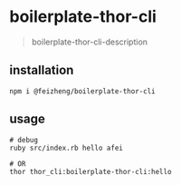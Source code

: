 # boilerplate-thor-cli
> boilerplate-thor-cli-description

## installation
```shell
npm i @feizheng/boilerplate-thor-cli
```

## usage
```shell
# debug
ruby src/index.rb hello afei

# OR
thor thor_cli:boilerplate-thor-cli:hello
```
